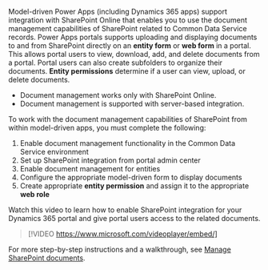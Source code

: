 Model-driven Power Apps (including Dynamics 365 apps) support integration with SharePoint Online that enables you to use the document management capabilities of SharePoint related to Common Data Service records. Power Apps portals supports uploading and displaying documents to and from SharePoint directly on an **entity form** or **web form** in a portal. This allows portal users to view, download, add, and delete documents from a portal. Portal users can also create subfolders to organize their documents. **Entity permissions** determine if a user can view, upload, or delete documents.

* Document management works only with SharePoint Online.
* Document management is supported with server-based integration.

To work with the document management capabilities of SharePoint from within model-driven apps, you must complete the following:

1. Enable document management functionality in the Common Data Service environment
1. Set up SharePoint integration from portal admin center
1. Enable document management for entities
1. Configure the appropriate model-driven form to display documents
1. Create appropriate **entity permission** and assign it to the appropriate **web role**

Watch this video to learn how to enable SharePoint integration for your Dynamics 365 portal and give portal users access to the related documents.

> [!VIDEO https://www.microsoft.com/videoplayer/embed/]

For more step-by-step instructions and a walkthrough, see [Manage SharePoint documents](https://docs.microsoft.com/powerapps/maker/portals/manage-sharepoint-documents/?azure-portal=true).
